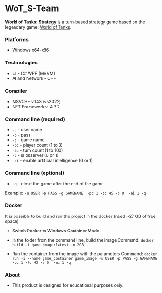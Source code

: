 # WoT_S-Team
**World of Tanks: Strategy** is a turn-based strategy game based on the legendary game: [World of Tanks](https://worldoftanks.com/ "World of Tanks").


### Platforms
- Windows x64-x86

### Technologies
- UI - C# WPF (MVVM)
- AI and Network - C++

### Compiler
- MSVC++ v.143 (vs2022)
- NET Framework v. 4.7.2

### Command line (required)
- `-u` - user name
- `-p` - pass
- `-g` - game name
- `-pc` - player count (1 to 3)
- `-tc` - turn count (1 to 100)
- `-o` - is observer (0 or 1)
- `-ai` - enable artificial intelligence (0 or 1)

### Command line (optional)
- -q - close the game after the end of the game

Example: `-u USER -p PASS -g GAMENAME  -pc 1 -tc 45 -o 0  -ai 1 -q`

### Docker
It is possible to build and run the project in the docker (need ~27 GB of free space)
- Switch Docker to Windows Container Mode
- In the folder from the command line, build the image
Command: `docker build -t game_image:latest -m 2GB .`

- Run the container from the image with the parameters
Command: `docker run -i --name game_container game_image -u USER -p PASS -g GAMENAME -pc 1 -tc 45 -o 0  -ai 1 -q`

### About
- This product is designed for educational purposes only.
